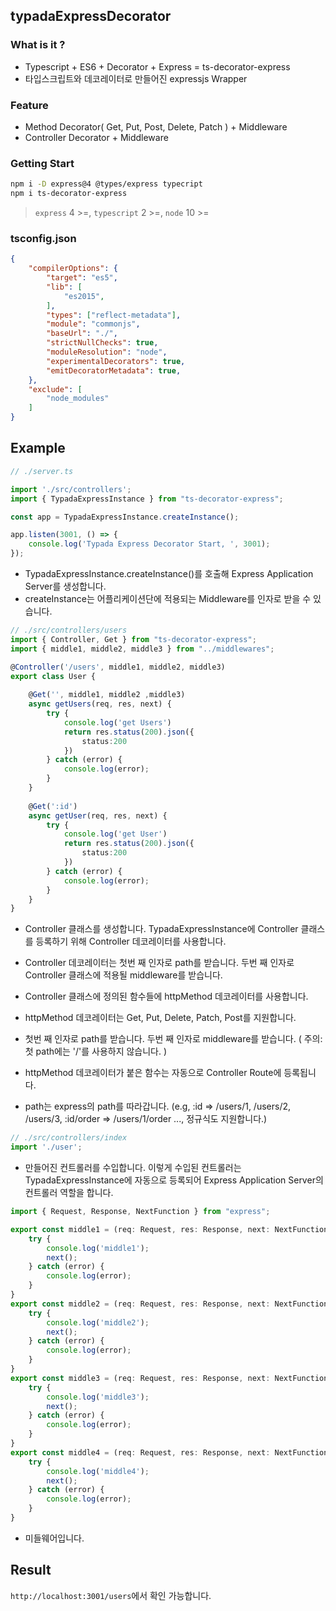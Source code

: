 ## typadaExpressDecorator

### What is it ?
- Typescript + ES6 + Decorator + Express = ts-decorator-express
- 타입스크립트와 데코레이터로 만들어진 expressjs Wrapper



### Feature
- Method Decorator( Get, Put, Post, Delete, Patch ) + Middleware
- Controller Decorator + Middleware


### Getting Start
```sh
npm i -D express@4 @types/express typecript
npm i ts-decorator-express
```

> `express` 4 >=, `typescript` 2 >=, `node` 10 >=

### tsconfig.json
```json
{
    "compilerOptions": {
        "target": "es5",
        "lib": [
            "es2015",
        ],
        "types": ["reflect-metadata"],
        "module": "commonjs",
        "baseUrl": "./",
        "strictNullChecks": true,
        "moduleResolution": "node",
        "experimentalDecorators": true,
        "emitDecoratorMetadata": true,
    },
    "exclude": [
        "node_modules"
    ]
}
```



## Example

```typescript
// ./server.ts

import './src/controllers';
import { TypadaExpressInstance } from "ts-decorator-express";

const app = TypadaExpressInstance.createInstance();

app.listen(3001, () => {
    console.log('Typada Express Decorator Start, ', 3001);
});
```

 - TypadaExpressInstance.createInstance()를 호출해 Express Application Server를 생성합니다.
 - createInstance는 어플리케이션단에 적용되는 Middleware를 인자로 받을 수 있습니다.
 
```typescript
// ./src/controllers/users
import { Controller, Get } from "ts-decorator-express";
import { middle1, middle2, middle3 } from "../middlewares";

@Controller('/users', middle1, middle2, middle3)
export class User {
    
    @Get('', middle1, middle2 ,middle3)
    async getUsers(req, res, next) {
        try {
            console.log('get Users')
            return res.status(200).json({
                status:200
            })
        } catch (error) {
            console.log(error);
        }
    }
    
    @Get(':id')
    async getUser(req, res, next) {
        try {
            console.log('get User')
            return res.status(200).json({
                status:200
            })
        } catch (error) {
            console.log(error);
        }
    }
}
```
 - Controller 클래스를 생성합니다. TypadaExpressInstance에 Controller 클래스를 등록하기 위해 Controller 데코레이터를 사용합니다.
 - Controller 데코레이터는 첫번 째 인자로 path를 받습니다. 두번 째 인자로 Controller 클래스에 적용될 middleware를 받습니다.

 - Controller 클래스에 정의된 함수들에 httpMethod 데코레이터를 사용합니다.
 - httpMethod 데코레이터는 Get, Put, Delete, Patch, Post를 지원합니다.
 - 첫번 째 인자로 path를 받습니다. 두번 째 인자로 middleware를 받습니다. ( 주의: 첫 path에는 '/'를 사용하지 않습니다. )
 - httpMethod 데코레이터가 붙은 함수는 자동으로 Controller Route에 등록됩니다.
 - path는 express의 path를 따라갑니다. (e.g, :id => /users/1, /users/2, /users/3, :id/order => /users/1/order ..., 정규식도 지원합니다.)

```typescript
// ./src/controllers/index
import './user';
```

 - 만들어진 컨트롤러를 수입합니다. 이렇게 수입된 컨트롤러는 TypadaExpressInstance에 자동으로 등록되어 Express Application Server의 컨트롤러 역할을 합니다.

```typescript
import { Request, Response, NextFunction } from "express";

export const middle1 = (req: Request, res: Response, next: NextFunction) => {
    try {
        console.log('middle1');
        next();
    } catch (error) {
        console.log(error);
    }
}
export const middle2 = (req: Request, res: Response, next: NextFunction) => {
    try {
        console.log('middle2');
        next();
    } catch (error) {
        console.log(error);
    }
}
export const middle3 = (req: Request, res: Response, next: NextFunction) => {
    try {
        console.log('middle3');
        next();
    } catch (error) {
        console.log(error);
    }
}
export const middle4 = (req: Request, res: Response, next: NextFunction) => {
    try {
        console.log('middle4');
        next();
    } catch (error) {
        console.log(error);
    }
}
```

- 미들웨어입니다.




## Result

`http://localhost:3001/users`에서 확인 가능합니다.



